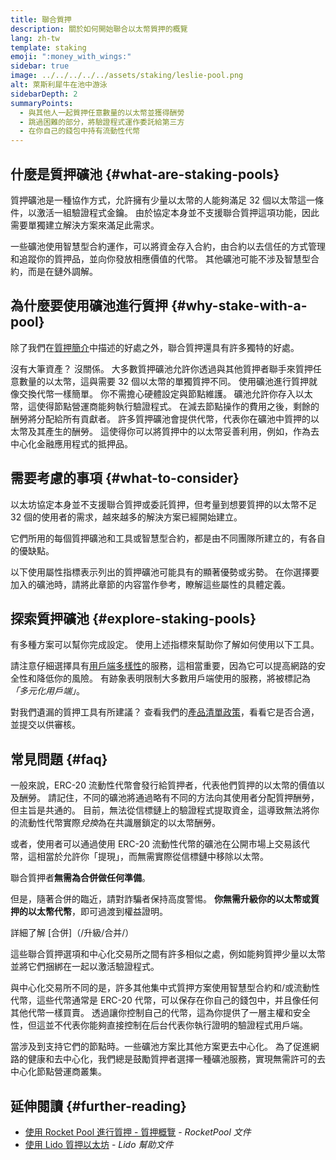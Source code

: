 ```yaml
---
title: 聯合質押
description: 關於如何開始聯合以太幣質押的概覽
lang: zh-tw
template: staking
emoji: ":money_with_wings:"
sidebar: true
image: ../../../../../assets/staking/leslie-pool.png
alt: 萊斯利犀牛在池中游泳
sidebarDepth: 2
summaryPoints:
  - 與其他人一起質押任意數量的以太幣並獲得酬勞
  - 跳過困難的部分，將驗證程式運作委託給第三方
  - 在你自己的錢包中持有流動性代幣
---
```


## 什麼是質押礦池 {#what-are-staking-pools}

質押礦池是一種協作方式，允許擁有少量以太幣的人能夠滿足 32 個以太幣這一條件，以激活一組驗證程式金鑰。 由於協定本身並不支援聯合質押這項功能，因此需要單獨建立解決方案來滿足此需求。

一些礦池使用智慧型合約運作，可以將資金存入合約，由合約以去信任的方式管理和追蹤你的質押品，並向你發放相應價值的代幣。 其他礦池可能不涉及智慧型合約，而是在鏈外調解。

## 為什麼要使用礦池進行質押 {#why-stake-with-a-pool}

除了我們在[質押簡介](/staking/)中描述的好處之外，聯合質押還具有許多獨特的好處。

<CardGrid>
  <Card title="參與門檻低" emoji="🐟">
    沒有大筆資產？ 沒關係。 大多數質押礦池允許你透過與其他質押者聯手來質押任意數量的以太幣，這與需要 32 個以太幣的單獨質押不同。
  </Card>
  <Card title="立即質押" emoji=":stopwatch:">
    使用礦池進行質押就像交換代幣一樣簡單。 你不需擔心硬體設定與節點維護。 礦池允許你存入以太幣，這使得節點營運商能夠執行驗證程式。 在減去節點操作的費用之後，剩餘的酬勞將分配給所有貢獻者。
  </Card>
  <Card title="流動性代幣" emoji=":droplet:">
    許多質押礦池會提供代幣，代表你在礦池中質押的以太幣及其產生的酬勞。 這使得你可以將質押中的以太幣妥善利用，例如，作為去中心化金融應用程式的抵押品。
  </Card>
</CardGrid>

<StakingComparison page="pools" />

## 需要考慮的事項 {#what-to-consider}

以太坊協定本身並不支援聯合質押或委託質押，但考量到想要質押的以太幣不足 32 個的使用者的需求，越來越多的解決方案已經開始建立。

它們所用的每個質押礦池和工具或智慧型合約，都是由不同團隊所建立的，有各自的優缺點。

以下使用屬性指標表示列出的質押礦池可能具有的顯著優勢或劣勢。 在你選擇要加入的礦池時，請將此章節的内容當作參考，瞭解這些屬性的具體定義。

<StakingConsiderations page="pools" />

## 探索質押礦池 {#explore-staking-pools}

有多種方案可以幫你完成設定。 使用上述指標來幫助你了解如何使用以下工具。

<InfoBanner emoji="⚠️" isWarning>
請注意仔細選擇具有<a href="/developers/docs/nodes-and-clients/client-diversity/">用戶端多樣性</a>的服務，這相當重要，因為它可以提高網路的安全性和降低你的風險。 有跡象表明限制大多數用戶端使用的服務，將被標記為<em style="text-transform: uppercase;">「多元化用戶端」</em>。
</InfoBanner>

<StakingProductsCardGrid category="pools" />

對我們遺漏的質押工具有所建議？ 查看我們的[產品清單政策](/contributing/adding-staking-products/)，看看它是否合適，並提交以供審核。

## 常見問題 {#faq}

<ExpandableCard title="如何賺取獎勵">
一般來說，ERC-20 流動性代幣會發行給質押者，代表他們質押的以太幣的價值以及酬勞。 請記住，不同的礦池將通過略有不同的方法向其使用者分配質押酬勞，但主旨是共通的。
</ExpandableCard>

<ExpandableCard title="什麼時候可以提取我的質押">
目前，無法從信標鏈上的驗證程式提取資金，這導致無法將你的流動性代幣實際<em>兌換</em>為在共識層鎖定的以太幣酬勞。

或者，使用者可以通過使用 ERC-20 流動性代幣的礦池在公開市場上交易該代幣，這相當於允許你「提現」，而無需實際從信標鏈中移除以太幣。
</ExpandableCard>

<ExpandableCard title="聯合質押者是否需要為合併做任何事情？">
聯合質押者<strong>無需為合併做任何準備</strong>。

但是，隨著合併的臨近，請對詐騙者保持高度警惕。 **你無需升級你的以太幣或質押的以太幣代幣**，即可過渡到權益證明。

詳細了解 [合併]（/升級/合并/）
</ExpandableCard>

<ExpandableCard title="這與我在交易所進行質押有什麼不同？">
這些聯合質押選項和中心化交易所之間有許多相似之處，例如能夠質押少量以太幣並將它們捆綁在一起以激活驗證程式。

與中心化交易所不同的是，許多其他集中式質押方案使用智慧型合約和/或流動性代幣，這些代幣通常是 ERC-20 代幣，可以保存在你自己的錢包中，并且像任何其他代幣一樣買賣。 透過讓你控制自己的代幣，這為你提供了一層主權和安全性，但這並不代表你能夠直接控制在后台代表你執行證明的驗證程式用戶端。

當涉及到支持它們的節點時。一些礦池方案比其他方案更去中心化。 為了促進網路的健康和去中心化，我們總是鼓勵質押者選擇一種礦池服務，實現無需許可的去中心化節點營運商叢集。
</ExpandableCard>

## 延伸閱讀 {#further-reading}

- [使用 Rocket Pool 進行質押 - 質押概覽](https://docs.rocketpool.net/guides/staking/overview.html) - _RocketPool 文件_
- [使用 Lido 質押以太坊](https://help.lido.fi/en/collections/2947324-staking-ethereum-with-lido) - _Lido 幫助文件_
